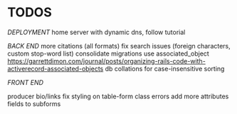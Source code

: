 # TODOS

*DEPLOYMENT*
home server with dynamic dns, follow tutorial

*BACK END*
more citations (all formats)
fix search issues (foreign characters, custom stop-word list)
consolidate migrations
use associated_object https://garrettdimon.com/journal/posts/organizing-rails-code-with-activerecord-associated-objects
db collations for case-insensitive sorting

*FRONT END*

producer bio/links
fix styling on table-form class errors
add more attributes fields to subforms